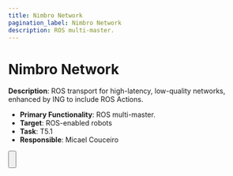 ```yaml
---
title: Nimbro Network
pagination_label: Nimbro Network
description: ROS multi-master.
---
```


# Nimbro Network

**Description**: ROS transport for high-latency, low-quality networks, enhanced by ING to include ROS Actions.

* **Primary Functionality**: ROS multi-master.
* **Target**: ROS-enabled robots
* **Task**: T5.1
* **Responsible**: Micael Couceiro

<Button label="🔗 openswarm-eu/nimbro_network repository" link="https://github.com/openswarm-eu/nimbro_network" block /><br />